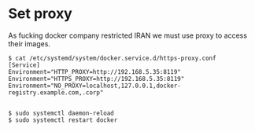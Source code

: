 # Set proxy

As fucking docker company restricted IRAN we must use proxy to access their images.

    $ cat /etc/systemd/system/docker.service.d/https-proxy.conf
    [Service]
    Environment="HTTP_PROXY=http://192.168.5.35:8119"
    Environment="HTTPS_PROXY=http://192.168.5.35:8119"
    Environment="NO_PROXY=localhost,127.0.0.1,docker-registry.example.com,.corp"
    

    $ sudo systemctl daemon-reload
    $ sudo systemctl restart docker

